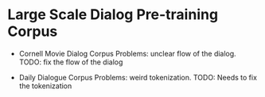 # Large Scale Dialog Pre-training Corpus

* Cornell Movie Dialog Corpus
Problems: unclear flow of the dialog.
TODO: fix the flow of the dialog

* Daily Dialogue Corpus
Problems: weird tokenization.
TODO: Needs to fix the tokenization
